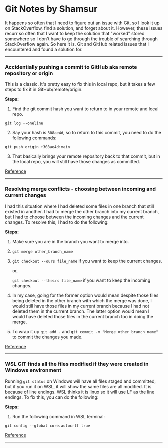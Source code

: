 # Git Notes by Shamsur

It happens so often that I need to figure out an issue with Git, so I look it up on StackOverflow, find a solution, and forget about it. However, these issues recurr so often that I want to keep the solution that "worked" stored somewhere so I don't have to go through the trouble of searching through StackOverflow again. So here it is. Git and GitHub related issues that I encountered and found a solution for.

<hr/>

### Accidentially pushing a commit to GitHub aka remote repository or origin

This is a classic. It's pretty easy to fix this in local repo, but it takes a few steps to fix it in GitHub/remote/origin.

**Steps:**

1.  Find the git commit hash you want to return to in your remote and local repo.

`git log --oneline`

2. Say your hash is `308ae4d`, so to return to this commit, you need to do the following commands:

`git push origin +308ae4d:main`

3. That basically brings your remote repository back to that commit, but in the local repo, you will still have those changes as committed.

[Reference](https://stackoverflow.com/a/35291514/19196138)

<hr/>

### Resolving merge conflicts - choosing between incoming and current changes 
I had this situation where I had deleted some files in one branch that still existed in another. I had to merge the other branch into my current branch, but I had to choose between the incoming changes and the current changes. To resolve this, I had to do the following:

**Steps:**
1. Make sure you are in the branch you want to merge into.

2. `git merge other_branch_name`

3. `git checkout --ours file_name` if you want to keep the current changes.

    or, 

    `git checkout --theirs file_name` if you want to keep the incoming changes.
4. In my case, going for the former option would mean despite those files being deleted in the other branch with which the merge was done, I would still have those files in my current branch because I had not deleted them in the current branch. The latter option would mean I would have deleted those files in the current branch too in doing the merge. 

5. To wrap it up `git add .` and `git commit -m "Merge other_branch_name"` to commit the changes you made.

[Reference](https://linuxpip.org/git-accept-all-incoming-changes/#:~:text=all%20of%20them.-,Git%20%3A%20accept%20all%20current%20changes,will%20keep%20the%20original%20one.)

<hr/>

### WSL GIT finds all the files modified if they were created in Windows environment
Running `git status` on Windows will have all files staged and committed, but if you run it on WSL, it will show the same files are all modified. It is because of line endings. WSL thinks it is linux so it will use LF as the line endings. To fix this, you can do the following:

**Steps:**
1. Run the following command in WSL terminal:

`git config --global core.autocrlf true`

[Reference](https://github.com/microsoft/WSL/issues/184#issuecomment-209913528)

<hr/>
